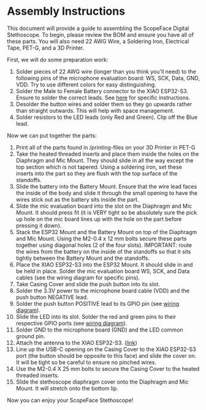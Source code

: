 # Assembly Instructions
This document will provide a guide to assembling the ScopeFace Digital Stethoscope. To begin, please review the BOM and ensure you have all of these parts. You will also need 22 AWG Wire, a Soldering Iron, Electrical Tape, PET-G, and a 3D Printer.

First, we will do some preparation work:
1. Solder pieces of 22 AWG wire (longer than you think you'll need) to the following pins of the microphone evaluation board: WS, SCK, Data, GND, VDD. Try to use different colors for easy distinguishing.
2. Solder the Male to Female Battery connector to the XIAO ESP32-S3. Ensure to solder the correct leads. See [here](https://wiki.seeedstudio.com/xiao_esp32s3_getting_started/#battery-usage) for specific instructions.
3. Desolder the button wires and solder them so they go upwards rather than straight outwards. This will help with space management.
4. Solder resistors to the LED leads (only Red and Green). Clip off the Blue lead.

Now we can put together the parts:
1. Print all of the parts found in /printing-files on your 3D Printer in PET-G
2. Take the heated threaded inserts and place them inside the holes on the Diaphragm and Mic Mount. They should slide in all the way except the top section which is not tapered. Using a soldering iron, set these inserts into the part so they are flush with the top surface of the standoffs.
3. Slide the battery into the Battery Mount. Ensure that the wire lead faces the inside of the body and slide it through the small opening to have the wires stick out as the battery sits inside the part.
4. Slide the mic evaluation board into the slot on the Diaphragm and Mic Mount. It should press fit (it is VERY tight so be absolutely sure the pick up hole on the mic board lines up with the hole on the part before pressing it down).
5. Stack the ESP32 Mount and the Battery Mount on top of the Diaphragm and Mic Mount. Using the M2-0.4 x 12 mm bolts secure these parts together using diagonal holes (2 of the four slots). IMPORTANT: route the wires from the battery on the inside of the standoffs so that it sits tightly between the Battery Mount and the standoffs.
6. Place the XIAO ESP32-S3 into the ESP32 Mount. It should slide in and be held in place. Solder the mic evaluation board WS, SCK, and Data cables (see the wiring diagram for specific pins).
7. Take Casing Cover and slide the push button into its slot.
8. Solder the 3.3V power to the microphone board cable (VDD) and the push button NEGATIVE lead.
9. Solder the push button POSITIVE lead to its GPIO pin (see [wiring diagram](https://github.com/sbogh/digital-stethoscope/blob/main/hardware/design/Wiring%20Diagram.png)).
10. Slide the LED into its slot. Solder the red and green pins to their respective GPIO ports (see [wiring diagram](https://github.com/sbogh/digital-stethoscope/blob/main/hardware/design/Wiring%20Diagram.png)).
11. Solder GND to the microphone board (GND) and the LED common ground pin.
12. Attach the antenna to the XIAO ESP32-S3. ([link](https://wiki.seeedstudio.com/xiao_esp32s3_getting_started/#installation-of-antenna))
13. Line up the USB-C opening on the Casing Cover to the XIAO ESP32-S3 port (the button should be opposite to this face) and slide the cover on. It will be tight so be careful to ensure no pinched wires.
14. Use the M2-0.4 X 25 mm bolts to secure the Casing Cover to the heated threaded inserts.
15. Slide the stethoscope diaphragm cover onto the Diaphragm and Mic Mount. It will stretch onto the bottom lip.

Now you can enjoy your ScopeFace Stethoscope!
